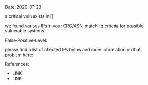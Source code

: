 

Date: 2020-07-23

a critical vuln exists in [] 

we found various IPs in your ORG/ASN,
matching criteria for possible vulnerable systems


False-Positive-Level:


please find a list of affected IPs below
and more information on that problem here:

References:

- LINK
- LINK

    
